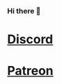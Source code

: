### Hi there 👋

[Discord](https://discord.gg/VvKBaeJ)
=
[Patreon](https://www.patreon.com/bovineshaman)
=
